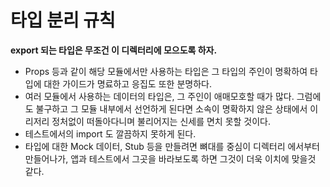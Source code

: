 # 타입 분리 규칙

**export 되는 타입은 무조건 이 디렉터리에 모으도록 하자.**

- Props 등과 같이 해당 모듈에서만 사용하는 타입은 그 타입의 주인이 명확하여 타입에 대한 가이드가 명료하고 응집도 또한 분명하다.
- 여러 모듈에서 사용하는 데이터의 타입은, 그 주인이 애매모호할 때가 많다. 그럼에도 불구하고 그 모듈 내부에서 선언하게 된다면 소속이 명확하지 않은 상태에서 이리저리 정처없이 떠돌아다니며 불리어지는 신세를 면치 못할 것이다.
- 테스트에서의 import 도 깔끔하지 못하게 된다.
- 타입에 대한 Mock 데이터, Stub 등을 만들려면 뼈대를 중심이 디렉터리 에서부터 만들어나가, 앱과 테스트에서 그곳을 바라보도록 하면 그것이 더욱 이치에 맞을것 같다.
